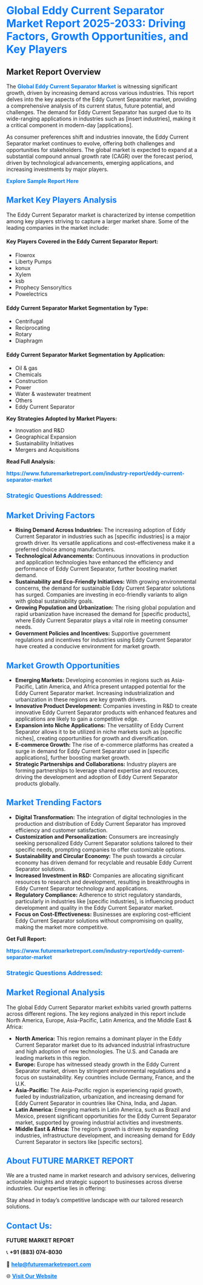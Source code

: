 <h1 style="color: #007BFF;">Global Eddy Current Separator Market Report 2025-2033: Driving Factors, Growth Opportunities, and Key Players</h1>

<section id="overview">
<h2>Market Report Overview</h2>
<p>The <a href="https://www.futuremarketreport.com/industry-report/eddy-current-separator-market" style="color: #007BFF; text-decoration: none;"><strong>Global Eddy Current Separator Market</strong></a> is witnessing significant growth, driven by increasing demand across various industries. This report delves into the key aspects of the Eddy Current Separator market, providing a comprehensive analysis of its current status, future potential, and challenges. The demand for Eddy Current Separator has surged due to its wide-ranging applications in industries such as [insert industries], making it a critical component in modern-day [applications].</p>
<p>As consumer preferences shift and industries innovate, the Eddy Current Separator market continues to evolve, offering both challenges and opportunities for stakeholders. The global market is expected to expand at a substantial compound annual growth rate (CAGR) over the forecast period, driven by technological advancements, emerging applications, and increasing investments by major players.</p>
</section>

<section id="overview">
<p><a href="https://www.futuremarketreport.com/request-sample/reportId=128656" style="color: #007BFF; text-decoration: none;"><strong>Explore Sample Report Here</strong></a></p>
</section>

<section id="key-players">
<h2 style="color: #007BFF;">Market Key Players Analysis</h2>
<p>The Eddy Current Separator market is characterized by intense competition among key players striving to capture a larger market share. Some of the leading companies in the market include:</p>
<h4>Key Players Covered in the Eddy Current Separator Report:</h4>
<ul><li>Flowrox</li><li>Liberty Pumps</li><li>konux</li><li>Xylem</li><li>ksb</li><li>Prophecy Sensoryltics</li><li>Powelectrics</li></ul>
<h4>Eddy Current Separator Market Segmentation by Type:</h4>
<ul><li>Centrifugal</li><li>Reciprocating</li><li>Rotary</li><li>Diaphragm</li></ul>

<h4>Eddy Current Separator Market Segmentation by Application:</h4>
<ul><li>Oil &amp; gas</li><li>Chemicals</li><li>Construction</li><li>Power</li><li>Water &amp; wastewater treatment</li><li>Others</li><li>Eddy Current Separator</li></ul>
<p><strong>Key Strategies Adopted by Market Players:</strong></p>
<ul>
<li>Innovation and R&D</li>
<li>Geographical Expansion</li>
<li>Sustainability Initiatives</li>
<li>Mergers and Acquisitions</li>
</ul>
</section>

<section>
<p><strong>Read Full Analysis: </strong></p><a href="https://www.futuremarketreport.com/industry-report/eddy-current-separator-market" style="color: #007BFF; text-decoration: none;"><strong>https://www.futuremarketreport.com/industry-report/eddy-current-separator-market</strong></a>
<h3 style="color: #007BFF;">Strategic Questions Addressed:</h3>
</section>

<section id="driving-factors">
<h2 style="color: #007BFF;">Market Driving Factors</h2>
<ul>
<li><strong>Rising Demand Across Industries:</strong> The increasing adoption of Eddy Current Separator in industries such as [specific industries] is a major growth driver. Its versatile applications and cost-effectiveness make it a preferred choice among manufacturers.</li>
<li><strong>Technological Advancements:</strong> Continuous innovations in production and application technologies have enhanced the efficiency and performance of Eddy Current Separator, further boosting market demand.</li>
<li><strong>Sustainability and Eco-Friendly Initiatives:</strong> With growing environmental concerns, the demand for sustainable Eddy Current Separator solutions has surged. Companies are investing in eco-friendly variants to align with global sustainability goals.</li>
<li><strong>Growing Population and Urbanization:</strong> The rising global population and rapid urbanization have increased the demand for [specific products], where Eddy Current Separator plays a vital role in meeting consumer needs.</li>
<li><strong>Government Policies and Incentives:</strong> Supportive government regulations and incentives for industries using Eddy Current Separator have created a conducive environment for market growth.</li>
</ul>
</section>

<section id="growth-opportunities">
<h2 style="color: #007BFF;">Market Growth Opportunities</h2>
<ul>
<li><strong>Emerging Markets:</strong> Developing economies in regions such as Asia-Pacific, Latin America, and Africa present untapped potential for the Eddy Current Separator market. Increasing industrialization and urbanization in these regions are key growth drivers.</li>
<li><strong>Innovative Product Development:</strong> Companies investing in R&D to create innovative Eddy Current Separator products with enhanced features and applications are likely to gain a competitive edge.</li>
<li><strong>Expansion into Niche Applications:</strong> The versatility of Eddy Current Separator allows it to be utilized in niche markets such as [specific niches], creating opportunities for growth and diversification.</li>
<li><strong>E-commerce Growth:</strong> The rise of e-commerce platforms has created a surge in demand for Eddy Current Separator used in [specific applications], further boosting market growth.</li>
<li><strong>Strategic Partnerships and Collaborations:</strong> Industry players are forming partnerships to leverage shared expertise and resources, driving the development and adoption of Eddy Current Separator products globally.</li>
</ul>
</section>

<section id="trending-factors">
<h2 style="color: #007BFF;">Market Trending Factors</h2>
<ul>
<li><strong>Digital Transformation:</strong> The integration of digital technologies in the production and distribution of Eddy Current Separator has improved efficiency and customer satisfaction.</li>
<li><strong>Customization and Personalization:</strong> Consumers are increasingly seeking personalized Eddy Current Separator solutions tailored to their specific needs, prompting companies to offer customizable options.</li>
<li><strong>Sustainability and Circular Economy:</strong> The push towards a circular economy has driven demand for recyclable and reusable Eddy Current Separator solutions.</li>
<li><strong>Increased Investment in R&D:</strong> Companies are allocating significant resources to research and development, resulting in breakthroughs in Eddy Current Separator technology and applications.</li>
<li><strong>Regulatory Compliance:</strong> Adherence to strict regulatory standards, particularly in industries like [specific industries], is influencing product development and quality in the Eddy Current Separator market.</li>
<li><strong>Focus on Cost-Effectiveness:</strong> Businesses are exploring cost-efficient Eddy Current Separator solutions without compromising on quality, making the market more competitive.</li>
</ul>
</section>

<section>
<p><strong>Get Full Report: </strong></p><a href="https://www.futuremarketreport.com/industry-report/eddy-current-separator-market" style="color: #007BFF; text-decoration: none;"><strong>https://www.futuremarketreport.com/industry-report/eddy-current-separator-market</strong></a>
<h3 style="color: #007BFF;">Strategic Questions Addressed:</h3>
</section>


<section id="regional-analysis">
<h2 style="color: #007BFF;">Market Regional Analysis</h2>
<p>The global Eddy Current Separator market exhibits varied growth patterns across different regions. The key regions analyzed in this report include North America, Europe, Asia-Pacific, Latin America, and the Middle East & Africa:</p>
<ul>
<li><strong>North America:</strong> This region remains a dominant player in the Eddy Current Separator market due to its advanced industrial infrastructure and high adoption of new technologies. The U.S. and Canada are leading markets in this region.</li>
<li><strong>Europe:</strong> Europe has witnessed steady growth in the Eddy Current Separator market, driven by stringent environmental regulations and a focus on sustainability. Key countries include Germany, France, and the U.K.</li>
<li><strong>Asia-Pacific:</strong> The Asia-Pacific region is experiencing rapid growth, fueled by industrialization, urbanization, and increasing demand for Eddy Current Separator in countries like China, India, and Japan.</li>
<li><strong>Latin America:</strong> Emerging markets in Latin America, such as Brazil and Mexico, present significant opportunities for the Eddy Current Separator market, supported by growing industrial activities and investments.</li>
<li><strong>Middle East & Africa:</strong> The region’s growth is driven by expanding industries, infrastructure development, and increasing demand for Eddy Current Separator in sectors like [specific sectors].</li>
</ul>
</section>

<footer>
<h2 style="color: #007BFF;">About FUTURE MARKET REPORT</h2>
<p>We are a trusted name in market research and advisory services, delivering actionable insights and strategic support to businesses across diverse industries. Our expertise lies in offering:</p>

<p>Stay ahead in today’s competitive landscape with our tailored research solutions.</p>

<h2 style="color: #007BFF;">Contact Us:</h2>
<p><strong>FUTURE MARKET REPORT</strong></p>
<p>📞 <strong>+91 (883) 074-8030</strong></p>
<p>📧 <strong><a href="mailto:help@futuremarketreport.com" style="color: #007BFF;">help@futuremarketreport.com</a></strong></p>
<p>🌐 <strong><a href="https://www.futuremarketreport.com/" style="color: #007BFF;">Visit Our Website</a></strong></p>
</footer>